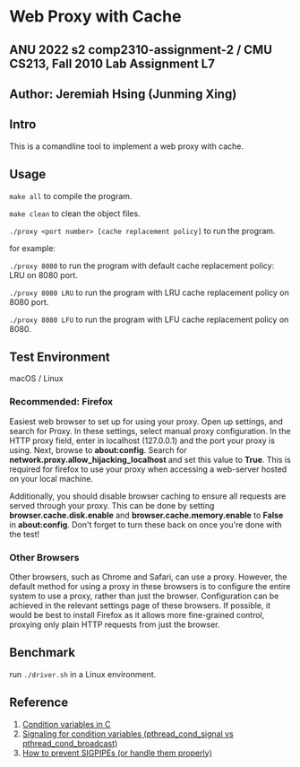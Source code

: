 # Web Proxy with Cache

## ANU 2022 s2 comp2310-assignment-2 / CMU CS213, Fall 2010 Lab Assignment L7

## Author: Jeremiah Hsing (Junming Xing)

## Intro

This is a comandline tool to implement a web proxy with cache.

## Usage

`make all` to compile the program.

`make clean` to clean the object files.

`./proxy <port number> [cache replacement policy]` to run the program.

for example:

`./proxy 8080` to run the program with default cache replacement policy: LRU on 8080 port.

`./proxy 8080 LRU` to run the program with LRU cache replacement policy on 8080 port.

`./proxy 8080 LFU` to run the program with LFU cache replacement policy on 8080.


## Test Environment

macOS / Linux

### Recommended: Firefox

Easiest web browser to set up for using your proxy. Open up settings, and search for Proxy. In these settings, select manual proxy configuration. In the HTTP proxy field, enter in localhost (127.0.0.1) and the port your proxy is using. Next, browse to **about:config**. Search for **network.proxy.allow_hijacking_localhost** and set this value to **True**. This is required for firefox to use your proxy when accessing a web-server hosted on your local machine.

Additionally, you should disable browser caching to ensure all requests are served through your proxy. This can be done by setting **browser.cache.disk.enable** and **browser.cache.memory.enable** to **False** in **about:config**. Don't forget to turn these back on once you're done with the test!

### Other Browsers

Other browsers, such as Chrome and Safari, can use a proxy. However, the default method for using a proxy in these browsers is to configure the entire system to use a proxy, rather than just the browser. Configuration can be achieved in the relevant settings page of these browsers. If possible, it would be best to install Firefox as it allows more fine-grained control, proxying only plain HTTP requests from just the browser.


## Benchmark

run `./driver.sh` in a Linux environment.

## Reference
1. [Condition variables in C](https://www.youtube.com/watch?v=0sVGnxg6Z3k)
2. [Signaling for condition variables (pthread_cond_signal vs pthread_cond_broadcast)](https://www.youtube.com/watch?v=RtTlIvnBw10)
3. [How to prevent SIGPIPEs (or handle them properly)](https://stackoverflow.com/questions/108183/how-to-prevent-sigpipes-or-handle-them-properly)
